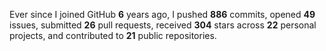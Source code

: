Ever since I joined GitHub **6** years ago, I pushed **886** commits, opened **49** issues, submitted **26** pull requests, received **304** stars across **22** personal projects, and contributed to **21** public repositories.